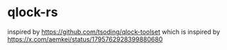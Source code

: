 # qlock-rs

inspired by https://github.com/tsoding/qlock-toolset which is inspired by https://x.com/aemkei/status/1795762928399880680

